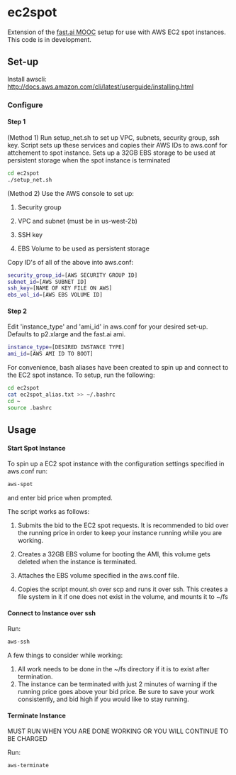 # ec2spot

Extension of the [fast.ai MOOC](http://course.fast.ai/index.html) setup for use with AWS EC2 spot instances. This code is in development.

## Set-up
Install awscli: http://docs.aws.amazon.com/cli/latest/userguide/installing.html

### Configure

#### Step 1
(Method 1)  Run setup_net.sh to set up VPC, subnets, security group, ssh key. Script sets up these services and copies their AWS IDs to aws.conf for attchement to spot instance. Sets up a 32GB EBS storage to be used at persistent storage when the spot instance is terminated
```bash
cd ec2spot
./setup_net.sh
```
(Method 2)  Use the AWS console to set up:
1. Security group

2. VPC and subnet (must be in us-west-2b)

3. SSH key

4. EBS Volume to be used as persistent storage

Copy ID's of all of the above into aws.conf:
```bash
security_group_id=[AWS SECURITY GROUP ID]
subnet_id=[AWS SUBNET ID]
ssh_key=[NAME OF KEY FILE ON AWS]
ebs_vol_id=[AWS EBS VOLUME ID]
```

#### Step 2
Edit 'instance_type' and 'ami_id' in aws.conf for your desired set-up. Defaults to p2.xlarge and the fast.ai ami.
```bash
instance_type=[DESIRED INSTANCE TYPE]
ami_id=[AWS AMI ID TO BOOT]
```
For convenience, bash aliases have been created to spin up and connect to the EC2 spot instance. To setup, run the following:
```bash
cd ec2spot
cat ec2spot_alias.txt >> ~/.bashrc
cd ~
source .bashrc
```

## Usage

#### Start Spot Instance
To spin up a EC2 spot instance with the configuration settings specified in aws.conf run:
```bash
aws-spot
```

and enter bid price when prompted.

The script works as follows:

1. Submits the bid to the EC2 spot requests. It is recommended to bid over the running price in order to keep your instance running while you are working.

2. Creates a 32GB EBS volume for booting the AMI, this volume gets deleted when the instance is terminated.

3. Attaches the EBS volume specified in the aws.conf file.

4. Copies the script mount.sh over scp and runs it over ssh. This creates a file system in it if one does not exist in the volume, and mounts it to ~/fs 



#### Connect to Instance over ssh
Run:
```bash
aws-ssh
```

A few things to consider while working:

1. All work needs to be done in the ~/fs directory if it is to exist after termination.
2. The instance can be terminated with just 2 minutes of warning if the running price goes above your bid price. Be sure to save your work consistently, and bid high if you would like to stay running.

#### Terminate Instance

MUST RUN WHEN YOU ARE DONE WORKING OR YOU WILL CONTINUE TO BE CHARGED

Run:
```bash
aws-terminate
```


